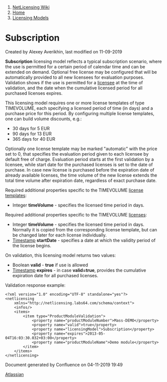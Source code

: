 1.  [NetLicensing Wiki](index.html)
2.  [Home](Home_11010214.html)
3.  [Licensing Models](Licensing-Models_11010230.html)

<span id="title-text"> Subscription </span>
===========================================

Created by <span class="author"> Alexey Averikhin</span>, last modified
on 11-09-2019

**Subscription** licensing model reflects a typical subscription
scenario, where the use is permitted for a certain period of calendar
time and can be extended on demand. Optional free license may be
configured that will be automatically provided to all new licensees for
evaluation purposes. Validation shows if the use is permitted for a
[licensee](NetLicensing-Object-Model_11010225.html) at the time of
validation, and the date when the cumulative licensed period for all
purchased licenses expires.

This licensing model requires one or more license templates of type
TIMEVOLUME, each specifying a licensed period of time (in days) and a
purchase price for this period. By configuring multiple license
templates, one can build volume discounts, e.g.:

-   30 days for 5 EUR
-   90 days for 13 EUR
-   365 days for 40 EUR

Optionally one license template may be marked "automatic" with the price
set to 0, that specifies the evaluation period given to each licensee by
default free of charge. Evaluation period starts at the first validation
by a licensee, while start date for the purchased licenses is set to the
date of purchase. In case new license is purchased before the expiration
date of already available licenses, the time volume of the new license
extends the total time volume after expiration date, regardless of exact
purchase date.

Required additional properties specific to the TIMEVOLUME [license
templates](NetLicensing-Object-Model_11010225.html):

-   Integer **timeVolume** - specifies the licensed time period in days.

Required additional properties specific to the TIMEVOLUME
[licenses](NetLicensing-Object-Model_11010225.html):

-   Integer **timeVolume** - specifies the licensed time period in days.
    Normally it is copied from the corresponding license template, but
    can be changed later for each license individually.
-   [Timestamp](11010215.html#NetLicensingAPI(RESTful)-DataTypes)
    **startDate** - specifies a date at which the validity period of the
    license begins.

On validation, this licensing model returns two values:

-   Boolean **valid** - **true** if use is allowed
-   [Timestamp](11010215.html#NetLicensingAPI(RESTful)-DataTypes)
    **expires** - in case **valid=true**, provides the cumulative
    expiration date for all purchased licenses.

Validation response example:

``` theme:
<?xml version="1.0" encoding="UTF-8" standalone="yes"?>
<netlicensing 
    xmlns="http://netlicensing.labs64.com/schema/context">
    <infos/>
    <items>
        <item type="ProductModuleValidation">
            <property name="productModuleNumber">Mass-DEMO</property>
            <property name="valid">true</property>
            <property name="licensingModel">Subscription</property>
            <property name="expires">2013-05-04T16:03:30.032+03:00</property>
            <property name="productModuleName">Demo module</property>
        </item>
    </items>
</netlicensing>
```

Document generated by Confluence on 04-11-2019 19:49

[Atlassian](http://www.atlassian.com/)
